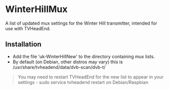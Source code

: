 # WinterHillMux
A list of updated mux settings for the Winter Hill transmitter, intended for use with TVHeadEnd.

## Installation
- Add the file 'uk-WinterHillNew' to the directory containing mux lists.
- By default (on Debian, other distros may vary) this is /usr/share/tvheadend/data/dvb-scan/dvb-t/

> You may need to restart TVHeadEnd for the new list to appear in your settings - sudo service tvheadend restart on Debian/Raspbian
